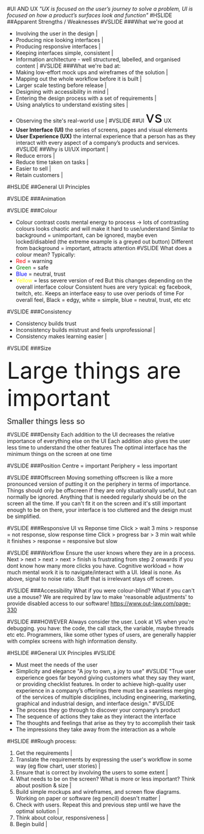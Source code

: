 #UI AND UX
*"UX is focused on the user’s journey to solve a problem, UI is focused on how a product’s surfaces look and function"*
#HSLIDE
##Apparent Strengths / Weaknesses
#VSLIDE
###What we're good at
- Involving the user in the design |
- Producing nice looking interfaces |
- Producing responsive interfaces |
- Keeping interfaces simple, consistent |
- Information architecture - well structured, labelled, and organised content |
#VSLIDE
###What we're bad at:
- Making low-effort mock ups and wireframes of the solution |
- Mapping out the whole workflow before it is built |
- Larger scale testing before release |
- Designing with accessibility in mind |
- Entering the design process with a set of requirements |
- Using analytics to understand existing sites |
- Observing the site's real-world use |
#VSLIDE
##UI <span style="font-size:40px">vs</span> UX
- **User Interface (UI)** the series of screens, pages and visual elements
- **User Experience (UX)** the internal experience that a person has as they interact with every aspect of a company’s products and services.
#VSLIDE
##Why is UI/UX important |
- Reduce errors |
- Reduce time taken on tasks |
- Easier to sell |
- Retain customers |

#HSLIDE
##General UI Principles

#VSLIDE
###Animation


#VSLIDE
###Colour
- Colour contrast costs mental energy to process -> lots of contrasting colours looks chaotic and will make it hard to use/understand
Similar to background = unimportant, can be ignored, maybe even locked/disabled (the extreme example is a greyed out button)
Different from background = important, attracts attention
#VSLIDE
What does a colour mean? Typically:
- <span style="color:red">Red</span> = warning
- <span style="color:green">Green</span> = safe
- <span style="color:blue">Blue</span> = neutral, trust
- <span style="color:yellow">Yellow</span> = less severe version of red
But this changes depending on the overall interface colour
Consistent hues are very typical: eg facebook, twitch, etc. Keeps an interface easy to use over periods of time
For overall feel, Black = edgy, white = simple, blue = neutral, trust, etc etc

#VSLIDE
###Consistency
- Consistency builds trust
- Inconsistency builds mistrust and feels unprofessional |
- Consistency makes learning easier |

#VSLIDE
###Size

<span style="font-size:60px">Large things are important</span>

<span style="font-size:20px">Smaller things less so</span>

#VSLIDE
###Density
Each addition to the UI decreases the relative importance of everything else on the UI
Each addition also gives the user less time to understand the other features
The optimal interface has the minimum things on the screen at one time

#VSLIDE
###Position
Centre = important
Periphery = less important

#VSLIDE
###Offscreen
Moving something offscreen is like a more pronounced version of putting it on the periphery in terms of importance.
Things should only be offscreen if they are only situationally useful, but can normally be ignored.
Anything that is needed regularly should be on the screen all the time.
If you can't fit it on the screen and it's still important enough to be on there, your interface is too cluttered and the design must be simplified.

#VSLIDE
###Responsive UI vs Reponse time
Click > wait 3 mins > response = not response, slow response time
Click > progress bar > 3 min wait while it finishes > response = responsive but slow

#VSLIDE
###Workflow
Ensure the user knows where they are in a process. Next > next > next > next > finish is frustrating from step 2 onwards if you dont know how many more clicks you have.
Cognitive workload = how much mental work it is to navigate/interact with a UI. Ideal is none.
As above, signal to noise ratio. Stuff that is irrelevant stays off screen.

#VSLIDE
###Accessibility
What if you were colour-blind?
What if you can't use a mouse?
We are required by law to make 'reasonable adjustments' to provide disabled access to our software! https://www.out-law.com/page-330

#VSLIDE
###HOWEVER
Always consider the user. Look at VS when you're debugging. you have: the code, the call stack, the variable, maybe threads etc etc. Programmers, like some other types of users, are generally happier with complex screens with high information density.

#HSLIDE
##General UX Principles
#VSLIDE
- Must meet the needs of the user
- Simplicity and elegance "A joy to own, a joy to use"
#VSLIDE
"True user experience goes far beyond giving customers what they say they want, or providing checklist features. In order to achieve high-quality user experience in a company’s offerings there must be a seamless merging of the services of multiple disciplines, including engineering, marketing, graphical and industrial design, and interface design."
#VSLIDE
- The process they go through to discover your company’s product
- The sequence of actions they take as they interact the interface
- The thoughts and feelings that arise as they try to accomplish their task
- The impressions they take away from the interaction as a whole


#HSLIDE
##Rough process:
1. Get the requirements |
2. Translate the requirements by expressing the user's workflow in some way (eg flow chart, user stories) |
3. Ensure that is correct by involving the users to some extent |
4. What needs to be on the screen? What is more or less important? Think about position & size |
5. Build simple mockups and wireframes, and screen flow diagrams. Working on paper or software (eg pencil) doesn't matter |
6. Check with users. Repeat this and previous step until we have the optimal solution |
7. Think about colour, responsiveness |
8. Begin build |

